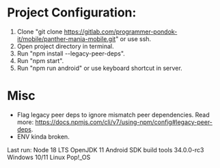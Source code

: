 # Project Configuration:

1. Clone "git clone https://gitlab.com/programmer-pondok-it/mobile/panther-mania-mobile.git" or use ssh.
2. Open project directory in terminal.
3. Run "npm install --legacy-peer-deps".
4. Run "npm start".
5. Run "npm run android" or use keyboard shortcut in server.

# Misc

- Flag legacy peer deps to ignore mismatch peer dependencies. Read more: https://docs.npmjs.com/cli/v7/using-npm/config#legacy-peer-deps.
- ENV kinda broken.

Last run:
Node 18 LTS
OpenJDK 11
Android SDK build tools 34.0.0-rc3
Windows 10/11
Linux Pop!\_OS

